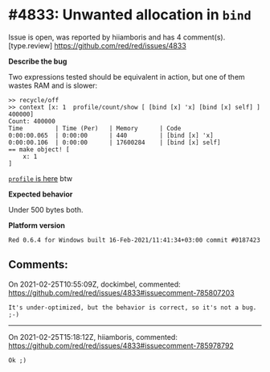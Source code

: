 
#4833: Unwanted allocation in `bind`
================================================================================
Issue is open, was reported by hiiamboris and has 4 comment(s).
[type.review]
<https://github.com/red/red/issues/4833>

**Describe the bug**

Two expressions tested should be equivalent in action, but one of them wastes RAM and is slower:
```
>> recycle/off
>> context [x: 1  profile/count/show [ [bind [x] 'x] [bind [x] self] ] 400000]
Count: 400000
Time         | Time (Per)   | Memory      | Code
0:00:00.065  | 0:00:00      | 440         | [bind [x] 'x]
0:00:00.106  | 0:00:00      | 17600284    | [bind [x] self]
== make object! [
    x: 1
]
```
[`profile` is here](https://gist.githubusercontent.com/giesse/1232d7f71a15a3a8417ec6f091398811/raw/d0081ea01b595af67debdf9fb27d7141f0fb8784/profile.red) btw

**Expected behavior**

Under 500 bytes both.

**Platform version**
```
Red 0.6.4 for Windows built 16-Feb-2021/11:41:34+03:00 commit #0187423
```



Comments:
--------------------------------------------------------------------------------

On 2021-02-25T10:55:09Z, dockimbel, commented:
<https://github.com/red/red/issues/4833#issuecomment-785807203>

    It's under-optimized, but the behavior is correct, so it's not a bug. ;-)

--------------------------------------------------------------------------------

On 2021-02-25T15:18:12Z, hiiamboris, commented:
<https://github.com/red/red/issues/4833#issuecomment-785978792>

    Ok ;)

